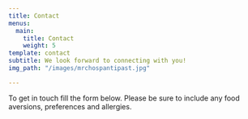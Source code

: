 ```yaml
---
title: Contact
menus:
  main:
    title: Contact
    weight: 5
template: contact
subtitle: We look forward to connecting with you!
img_path: "/images/mrchospantipast.jpg"

---
```

To get in touch fill the form below. Please be sure to include any food aversions, preferences and allergies.